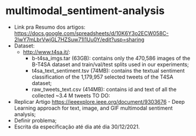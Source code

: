 # multimodal_sentiment-analysis
- Link pra Resumo dos artigos: https://docs.google.com/spreadsheets/d/10K6Y3o2ECW058C-2lwY7mLbrVwjGL7HZSuw71I1Uu0Y/edit?usp=sharing
- Dataset:
  - http://www.t4sa.it/:
      - b-t4sa_imgs.tar (63GB): contains only the 470,586 images of the B-T4SA dataset and train/val/test splits used in our experiments;
      - t4sa_text_sentiment.tsv (74MB): contains the textual sentiment classification of the 1,179,957 selected tweets of the T4SA dataset;
      - raw_tweets_text.csv (414MB): contains id and text of all the collected ~3.4 M tweets
TO DO:
- Replicar Artigo https://ieeexplore.ieee.org/document/9303676 - Deep Learning approach for text, image, and GIF multimodal sentiment analysis;
- Definir problema;
- Escrita da especificação até dia até dia 30/12/2021.

